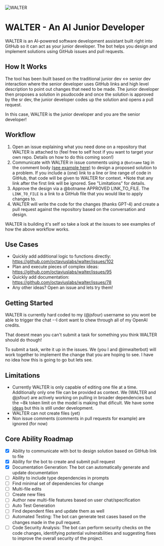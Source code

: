 ![WALTER](https://user-images.githubusercontent.com/1569744/226808875-02ce6b84-2c04-48cc-9fe3-5c95c2dc6f2a.png)

# WALTER - An AI Junior Developer

WALTER is an AI-powered software development assistant built right into GitHub so it can act as your junior developer. The bot helps you design and implement solutions using GitHub issues and pull requests.

## How It Works

The tool has been built based on the traditional junior dev <-> senior dev interaction where the senior developer uses GitHub links and high level description to point out changes that need to be made. The junior developer then proposes a solution in psudocode and once the solution is approved by the sr dev, the junior developer codes up the solution and opens a pull request.

In this case, WALTER is the junior developer and you are the senior developer!

## Workflow

1. Open an issue explaining what you need done on a repository that WALTER is attached to (feel free to self host if you want to target your own repo. Details on how to do this coming soon!)
2. Communicate with WALTER in issue comments using a `@botname` tag in the comment body [(see example here)](https://github.com/octaviuslabs/walter/issues/102#issuecomment-1478854200) to design a proposed solution to a problem. If you include a (one) link to a line or line range of code in GitHub, that code will be given to WALTER for context. *Note that any link after the first link will be ignored. See "Limitations" for details.
3. Approve the design via a @botname APPROVED LINK_TO_FILE. The `LINK_TO_FILE` is a link to a GitHub file that you would like to apply changes to.
4. WALTER will write the code for the changes (thanks GPT-4) and create a pull request against the repository based on the conversation and design.

 WALTER is building it's self so take a look at the issues to see examples of how the above workflow works.

## Use Cases
- Quickly add additional logic to functions directly: https://github.com/octaviuslabs/walter/issues/102
- Plan and execute pieces of complex ideas: https://github.com/octaviuslabs/walter/issues/95
- Quickly add documentation: https://github.com/octaviuslabs/walter/issues/78
- Any other ideas? Open an issue and lets try them!

## Getting Started

WALTER is currently hard coded to my (@jsfour) username so you wont be able to trigger the chat --I dont want to chew through all of my OpenAI credits.

That doesnt mean you can't submit a task for something you think WALTER should do though!

To submit a task, write it up in the issues. We (you I and @imwalterbot) will work together to implement the change that you are hoping to see. I have no idea how this is going to go but lets see.

## Limitations
- Currently WALTER is only capable of editing one file at a time. Additionally only one file can be provided as context. We (WALTER and @jsfour) are actively working on pulling in broader dependencies but the ~8k token limit on the model is making that dificult. We have some [ideas](https://github.com/octaviuslabs/walter/issues/74) but this is still under development.
- WALTER can not create files (yet)
- Non issue comments (comments in pull requests for example) are ignored (for now)

## Core Ability Roadmap

- [X] Ability to communicate with bot to design solution based on GitHub link to file
- [X] Ability for the bot to create and submit pull request
- [X] Documentation Generation: The bot can automatically generate and update documentation
- [ ] Ability to include type dependencies in prompts
- [ ] Find minimal set of dependencies for change
- [ ] Multi-file edits
- [ ] Create new files
- [ ] Author new multi-file features based on user chat/specification
- [ ] Auto Test Generation
- [ ] Find dependent files and update them as well
- [ ] Automated Testing: The bot can generate test cases based on the changes made in the pull request.
- [ ] Code Security Analysis: The bot can perform security checks on the code changes, identifying potential vulnerabilities and suggesting fixes to improve the overall security of the project.

